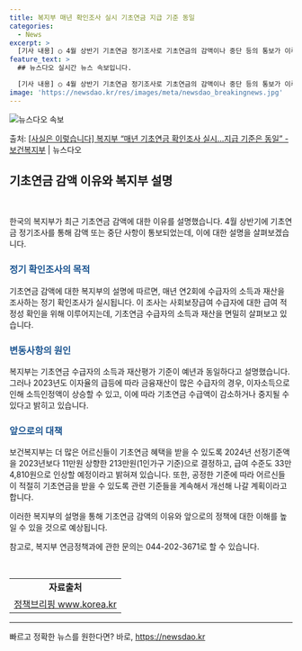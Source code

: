 ```yaml
---
title: 복지부 매년 확인조사 실시 기초연금 지급 기준 동일
categories:
  - News
excerpt: >
  [기사 내용] ○ 4월 상반기 기초연금 정기조사로 기초연금의 감액이나 중단 등의 통보가 이루어지는데 올해는 …
feature_text: >
  ## 뉴스다오 실시간 뉴스 속보입니다.

  [기사 내용] ○ 4월 상반기 기초연금 정기조사로 기초연금의 감액이나 중단 등의 통보가 이루어지는데 올해는 …
image: 'https://newsdao.kr/res/images/meta/newsdao_breakingnews.jpg'
---
```


![뉴스다오 속보](https://newsdao.kr/res/images/meta/newsdao_breakingnews.jpg)

<p>출처: <a href="https://newsdao.kr/3762" rel="dofollow">[사실은 이렇습니다] 복지부 “매년 기초연금 확인조사 실시…지급 기준은 동일” - 보건복지부</a> | 뉴스다오</p>

<h2 data-ke-size="size26">기초연금 감액 이유와 복지부 설명</h2>
<p data-ke-size="size16">&nbsp;</p>

한국의 복지부가 최근 기초연금 감액에 대한 이유를 설명했습니다. 4월 상반기에 기초연금 정기조사를 통해 감액 또는 중단 사항이 통보되었는데, 이에 대한 설명을 살펴보겠습니다. 

<h3><b><span style="color: #1a5490;">정기 확인조사의 목적</span></b></h3>
기초연금 감액에 대한 복지부의 설명에 따르면, 매년 연2회에 수급자의 소득과 재산을 조사하는 정기 확인조사가 실시됩니다. 이 조사는 사회보장급여 수급자에 대한 급여 적정성 확인을 위해 이루어지는데, 기초연금 수급자의 소득과 재산을 면밀히 살펴보고 있습니다.

<h3><b><span style="color: #1a5490;">변동사항의 원인</span></b></h3>
복지부는 기초연금 수급자의 소득과 재산평가 기준이 예년과 동일하다고 설명했습니다. 그러나 2023년도 이자율의 급등에 따라 금융재산이 많은 수급자의 경우, 이자소득으로 인해 소득인정액이 상승할 수 있고, 이에 따라 기초연금 수급액이 감소하거나 중지될 수 있다고 밝히고 있습니다.

<h3><b><span style="color: #1a5490;">앞으로의 대책</span></b></h3>
보건복지부는 더 많은 어르신들이 기초연금 혜택을 받을 수 있도록 2024년 선정기준액을 2023년보다 11만원 상향한 213만원(1인가구 기준)으로 결정하고, 급여 수준도 33만 4,810원으로 인상할 예정이라고 밝혀져 있습니다. 또한, 공정한 기준에 따라 어르신들이 적절히 기초연금을 받을 수 있도록 관련 기준들을 계속해서 개선해 나갈 계획이라고 합니다.

이러한 복지부의 설명을 통해 기초연금 감액의 이유와 앞으로의 정책에 대한 이해를 높일 수 있을 것으로 예상됩니다. 

참고로, 복지부 연금정책과에 관한 문의는 044-202-3671로 할 수 있습니다.
<p data-ke-size="size16">&nbsp;</p>

<table>
	<tbody>
		<tr>
			<td style="text-align: center; height: 17px;"><b>자료출처</b></td>
		</tr>
		<tr>
			<td style="text-align: center; height: 17px;"><a href="https://newsdao.kr/3762">정책브리핑 www.korea.kr</a></td>
		</tr>
	</tbody>
</table>
<hr> 

빠르고 정확한 뉴스를 원한다면? 바로, <a href="https://newsdao.kr" rel="dofollow">https://newsdao.kr</a>


